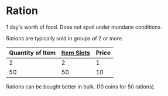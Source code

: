 # Ration

1 day's worth of food. Does not spoil under mundane conditions.

Rations are typically sold in groups of 2 or more.

| Quantity of Item | [Item Slots](../../../../../Player%20Characters/Derived%20Statistics/Item%20Slots.md) | Price |
| ---------------- | ------------------------------------------------------------------------------------- | ----- |
| 2                | 2                                                                                     | 1     |
| 50               | 50                                                                                    | 10    |

Rations can be bought better in bulk. (10 coins for 50 rations).